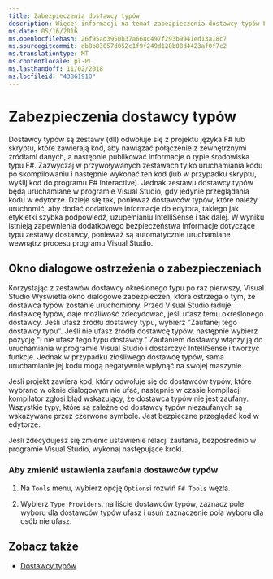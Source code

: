 ```yaml
---
title: Zabezpieczenia dostawcy typów
description: Więcej informacji na temat zabezpieczenia dostawcy typów F#, w tym sposobu zmiany ustawień zaufania dla dostawcy typu.
ms.date: 05/16/2016
ms.openlocfilehash: 26f95ad3950b37a668c497f293b9941ed13a18c7
ms.sourcegitcommit: db8b83057d052c1f9f249d128b08d4423af0f7c2
ms.translationtype: MT
ms.contentlocale: pl-PL
ms.lasthandoff: 11/02/2018
ms.locfileid: "43861910"
---
```

# <a name="type-provider-security"></a>Zabezpieczenia dostawcy typów

Dostawcy typów są zestawy (dll) odwołuje się z projektu języka F# lub skryptu, które zawierają kod, aby nawiązać połączenie z zewnętrznymi źródłami danych, a następnie publikować informacje o typie środowiska typu F#. Zazwyczaj w przywoływanych zestawach tylko uruchamiania kodu po skompilowaniu i następnie wykonać ten kod (lub w przypadku skryptu, wyślij kod do programu F# Interactive). Jednak zestawu dostawcy typów będą uruchamiane w programie Visual Studio, gdy jedynie przeglądania kodu w edytorze. Dzieje się tak, ponieważ dostawców typów, które należy uruchomić, aby dodać dodatkowe informacje do edytora, takiego jak etykietki szybka podpowiedź, uzupełnianiu IntelliSense i tak dalej. W wyniku istnieją zapewnienia dodatkowego bezpieczeństwa informacje dotyczące typu zestawy dostawcy, ponieważ są automatycznie uruchamiane wewnątrz procesu programu Visual Studio.

## <a name="security-warning-dialog"></a>Okno dialogowe ostrzeżenia o zabezpieczeniach

Korzystając z zestawów dostawcy określonego typu po raz pierwszy, Visual Studio Wyświetla okno dialogowe zabezpieczeń, która ostrzega o tym, że dostawca typów zostanie uruchomiony. Przed Visual Studio ładuje dostawcę typów, daje możliwość zdecydować, jeśli ufasz temu określonego dostawcy. Jeśli ufasz źródłu dostawcy typu, wybierz "Zaufanej tego dostawcy typu". Jeśli nie ufasz źródła dostawcę typów, następnie wybierz pozycję "I nie ufasz tego typu dostawcy." Zaufaniem dostawcy włączy ją do uruchamiania w programie Visual Studio i dostarczyć IntelliSense i tworzyć funkcje. Jednak w przypadku złośliwego dostawcę typów, sama uruchamianie jej kodu mogą negatywnie wpłynąć na swojej maszynie.

Jeśli projekt zawiera kod, który odwołuje się do dostawców typów, które wybrano w oknie dialogowym nie ufać, następnie w czasie kompilacji kompilator zgłosi błąd wskazujący, że dostawca typów nie jest zaufany. Wszystkie typy, które są zależne od dostawcy typów niezaufanych są wskazywane przez czerwone symbole. Jest bezpieczne przeglądać kod w edytorze.

Jeśli zdecydujesz się zmienić ustawienie relacji zaufania, bezpośrednio w programie Visual Studio, wykonaj następujące kroki.

### <a name="to-change-the-trust-settings-for-type-providers"></a>Aby zmienić ustawienia zaufania dostawców typów

1. Na `Tools` menu, wybierz opcję `Options`i rozwiń `F# Tools` węzła.

2. Wybierz `Type Providers`, na liście dostawców typów, zaznacz pole wyboru dla dostawców typów ufasz i usuń zaznaczenie pola wyboru dla osób nie ufasz.

## <a name="see-also"></a>Zobacz także

- [Dostawcy typów](index.md)
